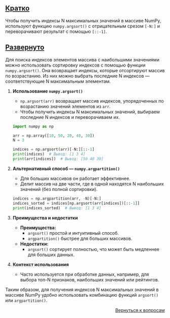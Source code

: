 ## <u>Кратко</u>

Чтобы получить индексы N максимальных значений в массиве NumPy, используют функцию `numpy.argsort()` с отрицательным
срезом `[-N:]` и переворачивают результат с помощью `[::-1]`.

## <u>Развернуто</u>

Для поиска индексов элементов массива с наибольшими значениями можно использовать сортировку индексов с помощью
функции `numpy.argsort()`. Она возвращает индексы, которые отсортируют массив по возрастанию. Из них можно выбрать
последние N индексов — соответствующие N максимальным элементам.

1. **Использование `numpy.argsort()`**
    - `np.argsort(arr)` возвращает массив индексов, упорядоченных по возрастанию значений элементов из `arr`.
    - Чтобы получить индексы N максимальных значений, выбираем последние N индексов и переворачиваем их.
    ```python
    import numpy as np

    arr = np.array([10, 50, 20, 40, 30])
    N = 3

    indices = np.argsort(arr)[-N:][::-1]
    print(indices)  # Вывод: [1 3 4]
    print(arr[indices])  # Вывод: [50 40 30]
    ```

2. **Альтернативный способ — `numpy.argpartition()`**
    - Для больших массивов он работает эффективнее.
    - Делит массив на две части, где в одной находятся N наибольших значений (без полной сортировки).
    ```python
    indices = np.argpartition(arr, -N)[-N:]
    indices_sorted = indices[np.argsort(arr[indices])[::-1]]
    print(indices_sorted)  # Вывод: [1 3 4]
    ```

3. **Преимущества и недостатки**
    - **Преимущества:**
        - `argsort()` простой и интуитивный способ.
        - `argpartition()` быстрее для больших массивов.
    - **Недостатки:**
        - `argsort()` сортирует полностью, что может быть медленнее для больших данных.

4. **Контекст использования**
    - Часто используется при обработке данных, например, для выбора топ-N признаков, наибольших значений или рейтингов.

Таким образом, для получения индексов N максимальных значений в массиве NumPy удобно использовать комбинацию
функций `argsort()` или `argpartition()`.

<div align="right">

[Вернуться к вопросам](../Вопросы.md)

</div>
